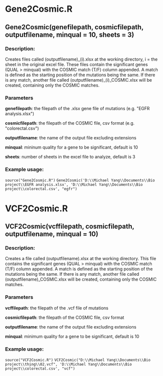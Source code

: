 # Gene2Cosmic.R

## Gene2Cosmic(genefilepath, cosmicfilepath, outputfilename, minqual = 10, sheets = 3)

### Description: 
Creates files called (outputfilename)\_(i).xlsx at the working directory, i = the sheet in the original excel file.
These files contain the significant genes (QUAL > minqual) with the COSMIC match (T/F) column appended.
A match is defined as the starting position of the mutations being the same.
If there is any match, another file called (outputfilename)\_(i)\_COSMIC.xlsx will be created, containing only the COSMIC matches.

### Parameters
**genefilepath**: the filepath of the .xlsx gene file of mutations (e.g. "EGFR analysis.xlsx")

**cosmicfilepath**: the filepath of the COSMIC file, csv format (e.g. "colorectal.csv")

**outputfilename**: the name of the output file excluding extensions

**minqual**: mininum quality for a gene to be significant, default is 10

**sheets**: number of sheets in the excel file to analyze, default is 3

### Example usage:
`source("Gene2Cosmic.R")`
`Gene2Cosmic('D:\\Michael Yang\\Documents\\Bio project\\EGFR analysis.xlsx', 'D:\\Michael Yang\\Documents\\Bio project\\colorectal.csv', "egfr")`

# VCF2Cosmic.R
## VCF2Cosmic(vcffilepath, cosmicfilepath, outputfilename, minqual = 10)

### Description: 
Creates a file called (outputfilename).xlsx at the working directory.
This file contains the significant genes (QUAL > minqual) with the COSMIC match (T/F) column appended.
A match is defined as the starting position of the mutations being the same.
If there is any match, another file called (outputfilename)\_COSMIC.xlsx will be created, containing only the COSMIC matches.

### Parameters
**vcffilepath**: the filepath of the .vcf file of mutations

**cosmicfilepath**: the filepath of the COSMIC file, csv format

**outputfilename**: the name of the output file excluding extensions

**minqual**: minimum quality for a gene to be significant, default is 10

### Example usage:
`source("VCF2Cosmic.R")`
`VCF2Cosmic("D:\\Michael Yang\\Documents\\Bio project\\thing\\02.vcf", 'D:\\Michael Yang\\Documents\\Bio project\\colorectal.csv', "vcf")`
